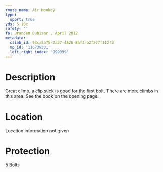 ```yaml
---
route_name: Air Monkey
type:
  sport: true
yds: 5.10c
safety: ''
fa: Branden Dubisar , April 2012
metadata:
  climb_id: 98ca5a75-2a27-4826-86f3-b2f277f11243
  mp_id: '116739331'
  left_right_index: '999999'
---
```

# Description
Great climb, a clip stick is good for the first bolt. There are more climbs in this area. See the book on the opening page.

# Location
Location information not given

# Protection
5 Bolts
